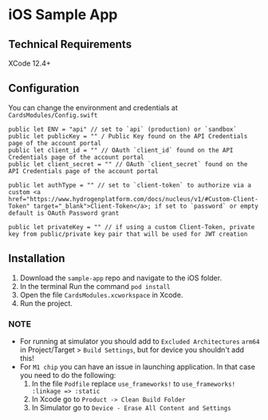 # iOS Sample App

## Technical Requirements

XCode 12.4+

## Configuration

You can change the environment and credentials at `CardsModules/Config.swift`

```
public let ENV = "api" // set to `api` (production) or `sandbox`
public let publicKey = "" / Public Key found on the API Credentials page of the account portal
public let client_id = "" // OAuth `client_id` found on the API Credentials page of the account portal
public let client_secret = "" // OAuth `client_secret` found on the API Credentials page of the account portal

public let authType = "" // set to `client-token` to authorize via a custom <a href="https://www.hydrogenplatform.com/docs/nucleus/v1/#Custom-Client-Token" target="_blank">Client-Token</a>; if set to `password` or empty default is OAuth Password grant

public let privateKey = "" // if using a custom Client-Token, private key from public/private key pair that will be used for JWT creation
```

## Installation

1. Download the `sample-app` repo and navigate to the iOS folder.
2. In the terminal Run the command `pod install`
3. Open the file `CardsModules.xcworkspace` in Xcode.
4. Run the project.

### NOTE

- For running at simulator you should add to `Excluded Architectures` `arm64` in Project/Target > `Build Settings`, but for device you shouldn't add this!
- For `M1 chip` you can have an issue in launching application. In that case you need to do the following:
  1. In the file `Podfile` replace `use_frameworks!` to `use_frameworks! :linkage => :static`
  2. In Xcode go to `Product -> Clean Build Folder`
  3. In Simulator go to `Device - Erase All Content and Settings`

